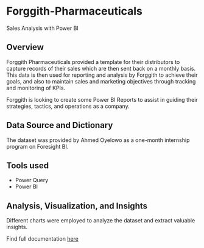 # Forggith-Pharmaceuticals
Sales Analysis with Power BI

## Overview
Forggith Pharmaceuticals provided a template for their distributors to capture records of their sales which are then sent back on a monthly basis. This data is then used for reporting and analysis by Forggith to achieve their goals, and also to maintain sales and marketing objectives through tracking and monitoring of KPIs.

Forggith is looking to create some Power BI Reports to assist in guiding their strategies, tactics, and operations as a company.

## Data Source and Dictionary
The dataset was provided by Ahmed Oyelowo as a one-month internship program on Foresight BI.

## Tools used
- Power Query
- Power BI

## Analysis, Visualization, and Insights
Different charts were employed to analyze the dataset and extract valuable insights.

Find full documentation [here]()
